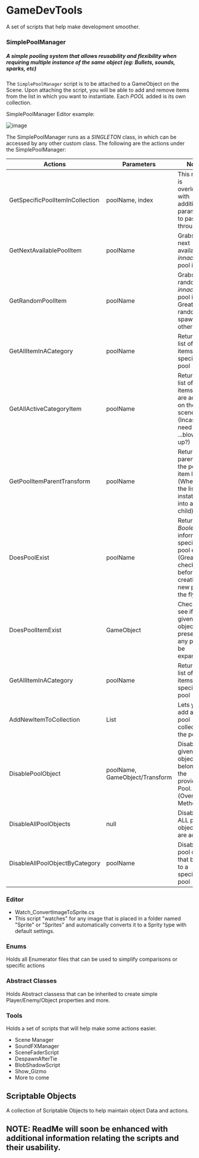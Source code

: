 # GameDevTools
A set of scripts that help make development smoother.

### SimplePoolManager
##### A simple pooling system that allows reusability and flexibility when requiring multiple instance of the same object (eg: Bullets, sounds, sparks, etc)
The ```SimplePoolManager``` script is to be attached to a GameObject on the Scene. Upon attaching the script, you will be able to add and remove items from the list in which you want to instantiate. Each _POOL_ added is its own collection.

SimplePoolManager Editor example:

![image](https://user-images.githubusercontent.com/12915760/103145427-45b91500-4708-11eb-972c-b6f017faff0b.png)

The SimplePoolManager runs as a _SINGLETON_ class, in which can be accessed by any other custom class.
The following are the actions under the SimplePoolManager:
 
| Actions | Parameters | Notes|
| --- | --- | --- |
| GetSpecificPoolItemInCollection | poolName, index | This method is overloaded with additional parameters to pass through|
| GetNextAvailablePoolItem | poolName | Grabs the next available _innactive_ pool item|
| GetRandomPoolItem | poolName | Grabs a random _innactive_ pool item. Great for random spawning or other|
| GetAllItemInACategory | poolName | Returns a list of all the items in a specific pool|
| GetAllActiveCategoryItem | poolName | Returns a list of all the items that are active on the scene (Incase you need to ...blow them up?)|
| GetPoolItemParentTransform | poolName | Returns the parent of the pool item list (Wherever the list was instatiated into as a child)|
| DoesPoolExist | poolName | Returns a _Boolean_ to inform if the specific pool exists (Great to check before creationd a new pool on the fly)|
| DoesPoolItemExist | GameObject | Checks to see if the given Game object is present on any pool (To be expanded)|
| GetAllItemInACategory | poolName | Returns a list of all the items in a specific pool|
| AddNewItemToCollection | List<PoolCollection> | Lets you add a _NEW_ pool collection to the pool list|
| DisablePoolObject | poolName, GameObject/Transform | Disables the given pool object that belongs to the provided Pool. (Overloaded Method)|
| DisableAllPoolObjects | null | Disables ALL pool objects that are active|
| DisableAllPoolObjectByCategory | poolName | Disables all pool objects that belong to a specified pool|


### Editor
- Watch_ConvertImageToSprite.cs 
 - This script "watches" for any image that is placed in a folder named "Sprite" or "Sprites" and automatically converts it to a Sprity type with default settings.

### Enums
Holds all Enumerator files that can be used to simplify comparisons or specific actions

### Abstract Classes
Holds Abstract classess that can be inherited to create simple Player/Enemy/Object properties and more.

### Tools
Holds a set of scripts that will help make some actions easier. 
- Scene Manager
- SoundFXManager
- SceneFaderScript
- DespawnAfterTie
- BlobShadowScript
- Show_Gizmo
- More to come

## Scriptable Objects
A collection of Scriptable Objects to help maintain object Data and actions.


## NOTE: ReadMe will soon be enhanced with additional information relating the scripts and their usability.



